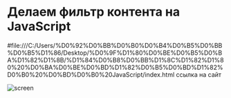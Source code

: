 # Делаем фильтр контента на JavaScript

#file:///C:/Users/%D0%92%D0%BB%D0%B0%D0%B4%D0%B5%D0%BB%D0%B5%D1%86/Desktop/%D0%9F%D1%80%D0%BE%D0%B5%D0%BA%D1%82%D1%8B/%D1%84%D0%B8%D0%BB%D1%8C%D1%82%D1%80%20%D0%BA%D0%BE%D0%BD%D1%82%D0%B5%D0%BD%D1%82%D0%B0%20%D0%BD%D0%B0%20JavaScript/index.html ссылка на сайт

![screen](https://user-images.githubusercontent.com/89525984/134800640-56766afa-3549-4913-aa59-755e8c05f5d6.jpg)
